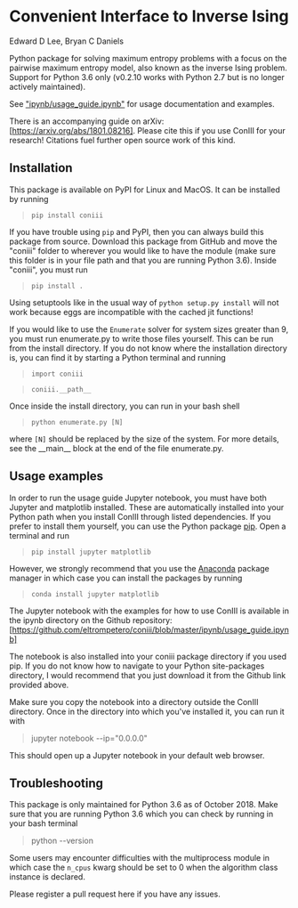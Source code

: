 # Convenient Interface to Inverse Ising
Edward D Lee, Bryan C Daniels

Python package for solving maximum entropy problems with a focus on the pairwise maximum entropy
model, also known as the inverse Ising problem. Support for Python 3.6 only (v0.2.10 works with
Python 2.7 but is no longer actively maintained).

See ["ipynb/usage_guide.ipynb"](https://github.com/eltrompetero/coniii/blob/master/ipynb/usage_guide.ipynb)
for usage documentation and examples.

There is an accompanying guide on arXiv: [https://arxiv.org/abs/1801.08216]. Please cite this if you
use ConIII for your research! Citations fuel further open source work of this kind.

## Installation
This package is available on PyPI for Linux and MacOS. It can be installed by running  
>`pip install coniii`

If you have trouble using `pip` and PyPI, then you can always build this package from source.
Download this package from GitHub and move the "coniii" folder to wherever you would like to have
the module (make sure this folder is in your file path and that you are running Python 3.6).  Inside
"coniii", you must run
> `pip install .`

Using setuptools like in the usual way of `python setup.py install` will not work because eggs are
incompatible with the cached jit functions!

If you would like to use the `Enumerate` solver for system sizes greater than 9, you must run
enumerate.py to write those files yourself. This can be run from the install directory.  If you do
not know where the installation directory is, you can find it by starting a Python terminal and
running
> `import coniii`

> `coniii.__path__`

Once inside the install directory, you can run in your bash shell
>`python enumerate.py [N]` 

where `[N]` should be replaced by the size of the system. For more details, see the \_\_main\_\_ block
at the end of the file enumerate.py.

## Usage examples
In order to run the usage guide Jupyter notebook, you must have both Jupyter and matplotlib
installed. These are automatically installed into your Python path when you install ConIII through
listed dependencies. If you prefer to install them yourself, you can use the Python package
[pip](https://pypi.org/project/pip/). Open a terminal and run
>`pip install jupyter matplotlib`

However, we strongly recommend that you use the [Anaconda](https://www.anaconda.com/download/)
package manager in which case you can install the packages by running
>`conda install jupyter matplotlib`

The Jupyter notebook with the examples for how to use ConIII is available in the ipynb directory on
the Github repository: [https://github.com/eltrompetero/coniii/blob/master/ipynb/usage_guide.ipynb]

The notebook is also installed into your coniii package directory if you used pip. If you do not
know how to navigate to your Python site-packages directory, I would recommend that you just
download it from the Github link provided above.

Make sure you copy the notebook into a directory outside the ConIII directory. Once in the directory
into which you've installed it, you can run it with
> jupyter notebook --ip="0.0.0.0"

This should open up a Jupyter notebook in your default web browser.

## Troubleshooting
This package is only maintained for Python 3.6 as of October 2018. Make sure that you are running
Python 3.6 which you can check by running in your bash terminal
> python --version

Some users may encounter difficulties with the multiprocess module in which case the `n_cpus` kwarg
should be set to 0 when the algorithm class instance is declared.

Please register a pull request here if you have any issues.
